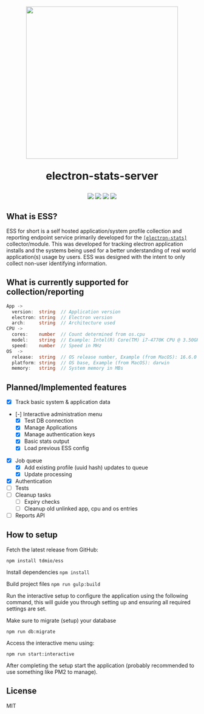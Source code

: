 <h1 align="center">
  <img src="https://rawgit.com/tdmio/ess/master/ess-logo.svg" width="400px">

  electron-stats-server
</h1>
<p align="center">
  <a href="https://travis-ci.org/tdmio/ess">
  <img src="https://img.shields.io/travis/tdmio/ess/master.svg?style=flat-square"></a>
  <a href="https://www.npmjs.com/package/electron-stats-server">
  <img src="https://img.shields.io/npm/v/electron-stats-server.svg?style=flat-square"></a>
  <a href="https://github.com/tdmio/ess/wiki">
  <img src="https://img.shields.io/badge/GitHub-Wiki-blue.svg?style=flat-square"></a>
  <a href="https://github.com/tdmio/electron-stats">
  <img src="https://img.shields.io/badge/client-electron--stats-brightgreen.svg?style=flat-square"></a>
</p>

## What is ESS?

ESS for short is a self hosted application/system profile collection and reporting endpoint 
service primarily developed for the [`[electron-stats]`](https://github.com/tdmio/electron-stats) collector/module. This was developed for
tracking electron application installs and the systems being used for a better understanding 
of real world application(s) usage by users. ESS was designed with the intent to only collect 
non-user identifying information.

## What is currently supported for collection/reporting
```ts
App ->
  version:  string  // Application version
  electron: string  // Electron version
  arch:     string  // Architecture used
CPU ->
  cores:    number  // Count determined from os.cpu
  model:    string  // Example: Intel(R) Core(TM) i7-4770K CPU @ 3.50GHz
  speed:    number  // Speed in MHz
OS  ->
  release:  string  // OS release number, Example (from MacOS): 16.6.0
  platform: string  // OS base, Example (from MacOS): darwin
  memory:   string  // System memory in MBs
```

## Planned/Implemented features
- [x] Track basic system & application data
- [-] Interactive administration menu
  - [x] Test DB connection
  - [x] Manage Applications
  - [x] Manage authentication keys
  - [x] Basic stats output
  - [x] Load previous ESS config
- [x] Job queue
  - [x] Add existing profile (uuid hash) updates to queue
  - [x] Update processing
- [x] Authentication
- [ ] Tests
- [ ] Cleanup tasks
  - [ ] Expiry checks
  - [ ] Cleanup old unlinked app, cpu and os entries
- [ ] Reports API

## How to setup

Fetch the latest release from GitHub:
```
npm install tdmio/ess
```
Install dependencies `npm install`

Build project files `npm run gulp:build`

Run the interactive setup to configure the application using the following
command, this will guide you through setting up and ensuring all required
settings are set.

Make sure to migrate (setup) your database

```
npm run db:migrate

```

Access the interactive menu using:
```
npm run start:interactive
```

After completing the setup start the application (probably recommended to use
something like PM2 to manage).

## License

MIT

